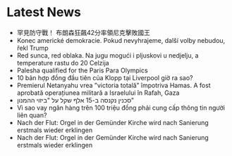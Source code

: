 # Latest News
-  罕見防守戰！ 布朗森狂飆42分率領尼克擊敗國王
-  Konec americké demokracie. Pokud nevyhrajeme, další volby nebudou, řekl Trump
-  Red sunca, red oblaka. Na jugu mogući i pljuskovi u nedjelju, a temperature rastu do 20 Celzija
-  Palesha qualified for the Paris Para Olympics
-  10 bản hợp đồng đầu tiên của Klopp tại Liverpool giờ ra sao?
-  Premierul Netanyahu vrea ”victoria totală” împotriva Hamas. A fost aprobată operațiunea militară a Israelului în Rafah, Gaza
-  סכנין נקנסה ב-15 אלף שקל על "ביזוי ההמנון"
-  Vì sao vay ngân hàng trên 100 triệu đồng phải cung cấp thông tin người liên quan?
-  Nach der Flut: Orgel in der Gemünder Kirche wird nach Sanierung erstmals wieder erklingen
-  Nach der Flut: Orgel in der Gemünder Kirche wird nach Sanierung erstmals wieder erklingen
